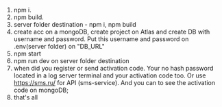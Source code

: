 1) npm i.
2) npm build.
3) server folder destination - npm i, npm build
4) create acc on a mongoDB, create project on Atlas and create DB with username and password. Put this username and password on .env(server folder) on "DB_URL"
5) npm start 
6) npm run dev on server folder destination
7) when did you register or send activation code.  Your no hash password located in a log server terminal and your activation code too.  Or use https://sms.ru/ for API (sms-service). And you can to see the activation code on mongoDB; 
8) that's all
